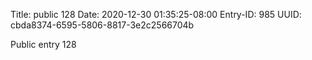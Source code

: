 Title: public 128
Date: 2020-12-30 01:35:25-08:00
Entry-ID: 985
UUID: cbda8374-6595-5806-8817-3e2c2566704b

Public entry 128